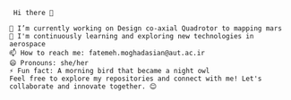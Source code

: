      Hi there 👋

    🔭 I’m currently working on Design co-axial Quadrotor to mapping mars
    🌱 I'm continuously learning and exploring new technologies in aerospace
    📫 How to reach me: fatemeh.moghadasian@aut.ac.ir
    😄 Pronouns: she/her
    ⚡ Fun fact: A morning bird that became a night owl
    Feel free to explore my repositories and connect with me! Let's collaborate and innovate together. 😊
